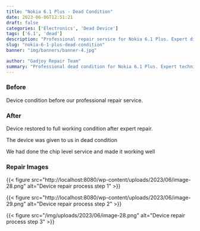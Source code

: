 ```yaml
---
title: "Nokia 6.1 Plus - Dead Condition"
date: 2023-06-06T12:51:21
draft: false
categories: ['Electronics', 'Dead Device']
tags: ['6.1', 'dead']
description: "Professional repair service for Nokia 6.1 Plus. Expert diagnosis and quality repairs in Bangalore."
slug: "nokia-6-1-plus-dead-condition"
banner: "img/banners/banner-4.jpg"

author: "Gadjoy Repair Team"
summary: "Professional dead condition for Nokia 6.1 Plus. Expert technicians, quality parts, warranty included."
---
```


### Before

Device condition before our professional repair service.

### After

Device restored to full working condition after expert repair.

The device was given to us in dead condition

We had done the chip level service and made it working well

### Repair Images

{{< figure src="http://localhost:8080/wp-content/uploads/2023/06/image-28.png" alt="Device repair process step 1" >}}

{{< figure src="http://localhost:8080/wp-content/uploads/2023/06/image-29.png" alt="Device repair process step 2" >}}

{{< figure src="/img/uploads/2023/06/image-28.png" alt="Device repair process step 3" >}}

